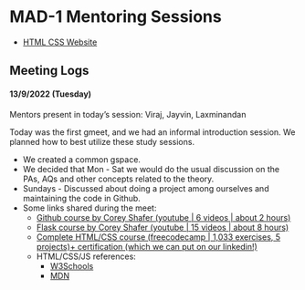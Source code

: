 # MAD-1 Mentoring Sessions


- [HTML CSS Website]()






## Meeting Logs





#### 13/9/2022 (Tuesday)
Mentors present in today’s session: Viraj, Jayvin, Laxminandan

Today was the first gmeet, and we had an informal introduction session. We planned how to best utilize these study sessions.

- We created a common gspace.
- We decided that Mon - Sat we would do the usual discussion on the PAs, AQs and other concepts related to the theory.
- Sundays - Discussed about doing a project among ourselves and maintaining the code in Github.
- Some links shared during the meet:
   - [Github course by Corey Shafer (youtube | 6 videos | about 2 hours)](https://www.youtube.com/playlist?list=PL-osiE80TeTuRUfjRe54Eea17-YfnOOAx)
   - [Flask course by Corey Shafer (youtube | 15 videos | about 8 hours)](https://www.youtube.com/playlist?list=PL-osiE80TeTs4UjLw5MM6OjgkjFeUxCYH)
   - [Complete HTML/CSS course (freecodecamp | 1,033 exercises, 5 projects)+ certification (which we can put on our linkedin!)](https://www.freecodecamp.org/learn/2022/responsive-web-design/)
   - HTML/CSS/JS references:
      - [W3Schools](https://www.w3schools.com/)
      - [MDN](https://developer.mozilla.org/en-US/)
